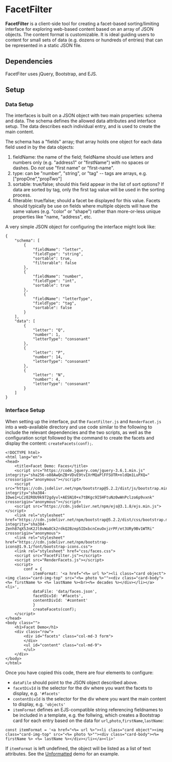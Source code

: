 # FacetFilter

**FacetFilter** is a client-side tool for creating a facet-based sorting/limiting interface for exploring web-based content based on an array of JSON objects. The content format is customizable. It is ideal guiding users to content for small sets of data (e.g. dozens or hundreds of entries) that can be represented in a static JSON file.

## Dependencies

FacetFiter uses jQuery, Bootstrap, and EJS.

## Setup

### Data Setup

The interfaces is built on a JSON object with two main properties: schema and data. The schema defines the allowed data attributes and interface setup. The data describes each individual entry, and is used to create the main content.

The schema has a "fields" array; that array holds one object for each data field used in by the data objects:

1. fieldName: the name of the field; fieldName should use letters and numbers only (e.g. "address1" or "firstName") with no spaces or dashes. Do _not_ use "first name" or "first-name".
2. type: can be "number", "string", or "tag" -- tags are arrays, e.g. ["propOne","propTwo"]
3. sortable: true/false; should this field appear in the list of sort options? If data are sorted by tag, only the first tag value will be used in the sorting process.
4. filterable: true/false; should a facet be displayed for this value. Facets should typically be use on fields where multiple objects will have the same values (e.g. "color" or "shape") rather than more-or-less unique properties like "name, "address", etc.

A very simple JSON object for configuring the interface might look like:

```
{
    "schema": [
        {
            "fieldName": "letter",
            "fieldType": "string",
            "sortable": true,
            "filterable": false
        },
        {
            "fieldName": "number",
            "fieldType": "int",
            "sortable": true
        },
        {
            "fieldName": "letterType",
            "fieldType": "tag",
            "sortable": false
        }
    ],
    "data": [
        {
            "letter": "Q",
            "number": 1,
            "letterType": "consonant"
        },
        {
            "letter": "P",
            "number": 14,
            "letterType": "consonant"
        },
        {
            "letter": "N",
            "number": 4,
            "letterType": "consonant"
        }
    ]
}
```

### Interface Setup

When setting up the interface, put the `FacetFilter.js` and `RenderFacet.js` into a web-available directory and use code similar to the following to include the relevant dependencies and the two scripts, as well as the configuration script followed by the command to create the facets and display the content: `createFacets(conf);`.

```
<!DOCTYPE html>
<html lang="en">
<head>
    <title>Facet Demo: Faces</title>
    <script src="https://code.jquery.com/jquery-3.6.1.min.js" integrity="sha256-o88AwQnZB+VDvE9tvIXrMQaPlFFSUTR+nldQm1LuPXQ=" crossorigin="anonymous"></script>
    <script src="https://cdn.jsdelivr.net/npm/bootstrap@5.2.2/dist/js/bootstrap.min.js" integrity="sha384-IDwe1+LCz02ROU9k972gdyvl+AESN10+x7tBKgc9I5HFtuNz0wWnPclzo6p9vxnk" crossorigin="anonymous"></script>
    <script src="https://cdn.jsdelivr.net/npm/ejs@3.1.8/ejs.min.js"></script>
    <link rel="stylesheet" href="https://cdn.jsdelivr.net/npm/bootstrap@5.2.2/dist/css/bootstrap.min.css" integrity="sha384-Zenh87qX5JnK2Jl0vWa8Ck2rdkQ2Bzep5IDxbcnCeuOxjzrPF/et3URy9Bv1WTRi" crossorigin="anonymous">
    <link rel="stylesheet" href="https://cdn.jsdelivr.net/npm/bootstrap-icons@1.9.1/font/bootstrap-icons.css">
    <link rel="stylesheet" href="css/faces.css">
    <script src="FacetFilter.js"></script>
    <script src="RenderFacets.js"></script>
    <script>
        conf = {
            itemFormat: '<a href="<%= url %>"><li class="card object"><img class="card-img-top" src="<%= photo %>""><div class="card-body"><%= firstName %> <%= lastName %><br><%= decades %></div></li></a><li>',
            dataFile: 'data/faces.json',
            facetDivId: '#facets',
            contentDivId: '#content'
            }
            createFacets(conf);
    </script>
</head>
<body class="">
    <h1>Facet Demo</h1>
    <div class="row">
        <div id="facets" class="col-md-3 form">
        </div>
        <ul id="content" class="col-md-9">
        </ul>
    </div>
</body>
</html>
```

Once you have copied this code, there are four elements to configure:

- `dataFile` should point to the JSON object described above.
- `facetDivId` is the selector for the div where you want the facets to display, e.g. `'#facets'`
- `contentDivId` is the selector for the div where you want the main content to display, e.g. `'objects'`
- `itemFormat` defines an EJS-compatible string referencing fieldnames to be included in a template, e.g. the follwing, which creates a Bootstrap card for each entry based on the data for `url`,`photo`,`firstName`,`lastName`:

```
const itemFormat = '<a href="<%= url %>"><li class="card object"><img class="card-img-top" src="<%= photo %>""><div class="card-body"><%= firstName %> <%= lastName %></div></li></a><li>'
```

If `itemFormat` is left undefined, the object will be listed as a list of text attributes. See the [Unformatted](https://kenirwin.github.io/FacetFilter/unformatted.html) demo for an example.
